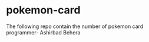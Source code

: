 # pokemon-card
The following repo contain the number of pokemon card<br>
programmer- Ashirbad Behera
